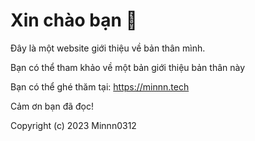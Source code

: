 # Xin chào bạn 👋

 Đây là một website giới thiệu về bản thân mình.
 
 Bạn có thể tham khảo về một bản giới thiệu bản thân này

 Bạn có thể ghé thăm tại: https://minnn.tech
 
 Cảm ơn bạn đã đọc!

 Copyright (c) 2023 Minnn0312
